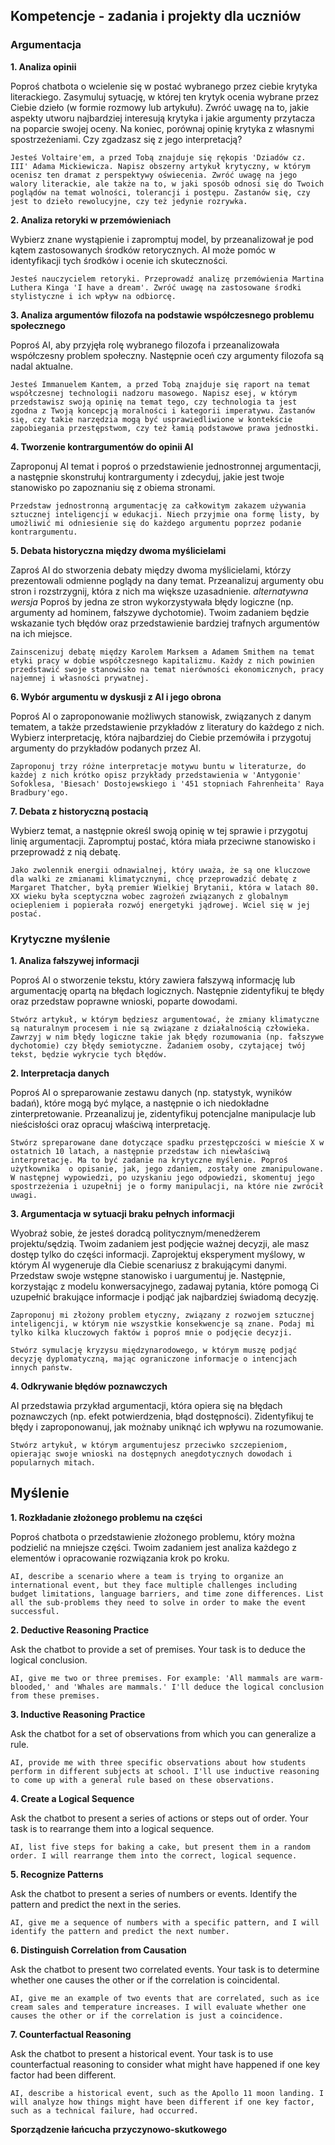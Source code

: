 ## Kompetencje - zadania i projekty dla uczniów
### Argumentacja
__1. Analiza opinii__

Poproś chatbota o wcielenie się w postać wybranego przez ciebie krytyka literackiego. Zasymuluj sytuację, w której ten krytyk ocenia wybrane przez Ciebie dzieło (w formie rozmowy lub artykułu). Zwróć uwagę na to, jakie aspekty utworu najbardziej interesują krytyka i jakie argumenty przytacza na poparcie swojej oceny. Na koniec, porównaj opinię krytyka z własnymi spostrzeżeniami. Czy zgadzasz się z jego interpretacją?
```
Jesteś Voltaire'em, a przed Tobą znajduje się rękopis 'Dziadów cz. III' Adama Mickiewicza. Napisz obszerny artykuł krytyczny, w którym ocenisz ten dramat z perspektywy oświecenia. Zwróć uwagę na jego walory literackie, ale także na to, w jaki sposób odnosi się do Twoich poglądów na temat wolności, tolerancji i postępu. Zastanów się, czy jest to dzieło rewolucyjne, czy też jedynie rozrywka.
```
__2. Analiza retoryki w przemówieniach__

Wybierz znane wystąpienie i zapromptuj model, by przeanalizował je pod kątem zastosowanych środków retorycznych. AI może pomóc w identyfikacji tych środków i ocenie ich skuteczności.
```
Jesteś nauczycielem retoryki. Przeprowadź analizę przemówienia Martina Luthera Kinga 'I have a dream'. Zwróć uwagę na zastosowane środki stylistyczne i ich wpływ na odbiorcę.
```
__3. Analiza argumentów filozofa na podstawie współczesnego problemu społecznego__

Poproś AI, aby przyjęła rolę wybranego filozofa i przeanalizowała współczesny problem społeczny. Następnie oceń czy argumenty filozofa są nadal aktualne.
```
Jesteś Immanuelem Kantem, a przed Tobą znajduje się raport na temat współczesnej technologii nadzoru masowego. Napisz esej, w którym przedstawisz swoją opinię na temat tego, czy technologia ta jest zgodna z Twoją koncepcją moralności i kategorii imperatywu. Zastanów się, czy takie narzędzia mogą być usprawiedliwione w kontekście zapobiegania przestępstwom, czy też łamią podstawowe prawa jednostki.
```
__4. Tworzenie kontrargumentów do opinii AI__

Zaproponuj AI temat i poproś o przedstawienie jednostronnej argumentacji, a następnie skonstrułuj kontrargumenty i zdecyduj, jakie jest twoje stanowisko po zapoznaniu się z obiema stronami.
```
Przedstaw jednostronną argumentację za całkowitym zakazem używania sztucznej inteligencji w edukacji. Niech przyjmie ona formę listy, by umożliwić mi odniesienie się do każdego argumentu poprzez podanie kontrargumentu.
```

__5. Debata historyczna między dwoma myślicielami__

Zaproś AI do stworzenia debaty między dwoma myślicielami, którzy prezentowali odmienne poglądy na dany temat. Przeanalizuj argumenty obu stron i rozstrzygnij, która z nich ma większe uzasadnienie.
*alternatywna wersja*
Poproś by jedna ze stron wykorzystywała błędy logiczne (np. argumenty ad hominem, fałszywe dychotomie). Twoim zadaniem będzie wskazanie tych błędów oraz przedstawienie bardziej trafnych argumentów na ich miejsce.
```
Zainscenizuj debatę między Karolem Marksem a Adamem Smithem na temat etyki pracy w dobie współczesnego kapitalizmu. Każdy z nich powinien przedstawić swoje stanowisko na temat nierówności ekonomicznych, pracy najemnej i własności prywatnej.
```
__6. Wybór argumentu w dyskusji z AI i jego obrona__

Poproś AI o zaproponowanie możliwych stanowisk, związanych z danym tematem, a także przedstawienie przykładów z literatury do każdego z nich. Wybierz interpretację, która najbardziej do Ciebie przemówiła i przygotuj argumenty do przykładów podanych przez AI.
```
Zaproponuj trzy różne interpretacje motywu buntu w literaturze, do każdej z nich krótko opisz przykłady przedstawienia w 'Antygonie' Sofoklesa, 'Biesach' Dostojewskiego i '451 stopniach Fahrenheita' Raya Bradbury'ego.
```
__7. Debata z historyczną postacią__

Wybierz temat, a następnie określ swoją opinię w tej sprawie i przygotuj linię argumentacji. Zapromptuj postać, która miała przeciwne stanowisko i przeprowadź z nią debatę.
```
Jako zwolennik energii odnawialnej, który uważa, że są one kluczowe dla walki ze zmianami klimatycznymi, chcę przeprowadzić debatę z Margaret Thatcher, byłą premier Wielkiej Brytanii, która w latach 80. XX wieku była sceptyczna wobec zagrożeń związanych z globalnym ociepleniem i popierała rozwój energetyki jądrowej. Wciel się w jej postać.
```

### Krytyczne myślenie
__1. Analiza fałszywej informacji__

Poproś AI o stworzenie tekstu, który zawiera fałszywą informację lub argumentację opartą na błędach logicznych. Następnie zidentyfikuj te błędy oraz przedstaw poprawne wnioski, poparte dowodami.
```
Stwórz artykuł, w którym będziesz argumentować, że zmiany klimatyczne są naturalnym procesem i nie są związane z działalnością człowieka. Zawrzyj w nim błędy logiczne takie jak błędy rozumowania (np. fałszywe dychotomie) czy błędy semiotyczne. Zadaniem osoby, czytającej twój tekst, będzie wykrycie tych błędów.
```
__2.  Interpretacja danych__

Poproś AI o spreparowanie zestawu danych (np. statystyk, wyników badań), które mogą być mylące, a następnie o ich niedokładne zinterpretowanie. Przeanalizuj je, zidentyfikuj potencjalne manipulacje lub nieścisłości oraz opracuj właściwą interpretację.
```
Stwórz spreparowane dane dotyczące spadku przestępczości w mieście X w ostatnich 10 latach, a następnie przedstaw ich niewłaściwą interpretację. Ma to być zadanie na krytyczne myślenie. Poproś użytkownika  o opisanie, jak, jego zdaniem, zostały one zmanipulowane. W następnej wypowiedzi, po uzyskaniu jego odpowiedzi, skomentuj jego spostrzeżenia i uzupełnij je o formy manipulacji, na które nie zwrócił uwagi.
```
__3. Argumentacja w sytuacji braku pełnych informacji__

Wyobraź sobie, że jesteś doradcą politycznym/menedżerem projektu/sędzią. Twoim zadaniem jest podjęcie ważnej decyzji, ale masz dostęp tylko do części informacji. Zaprojektuj eksperyment myślowy, w którym AI wygeneruje dla Ciebie scenariusz z brakującymi danymi. Przedstaw swoje wstępne stanowisko i uargumentuj je. Następnie, korzystając z modelu konwersacyjnego, zadawaj pytania, które pomogą Ci uzupełnić brakujące informacje i podjąć jak najbardziej świadomą decyzję.
```
Zaproponuj mi złożony problem etyczny, związany z rozwojem sztucznej inteligencji, w którym nie wszystkie konsekwencje są znane. Podaj mi tylko kilka kluczowych faktów i poproś mnie o podjęcie decyzji.
```
```
Stwórz symulację kryzysu międzynarodowego, w którym muszę podjąć decyzję dyplomatyczną, mając ograniczone informacje o intencjach innych państw.
```
__4. Odkrywanie błędów poznawczych__

AI przedstawia przykład argumentacji, która opiera się na błędach poznawczych (np. efekt potwierdzenia, błąd dostępności). Zidentyfikuj te błędy i zaproponowanuj, jak możnaby uniknąć ich wpływu na rozumowanie.
```
Stwórz artykuł, w którym argumentujesz przeciwko szczepieniom, opierając swoje wnioski na dostępnych anegdotycznych dowodach i popularnych mitach.
```
## Myślenie
__1. Rozkładanie złożonego problemu na części__

Poproś chatbota o przedstawienie złożonego problemu, który można podzielić na mniejsze części. Twoim zadaniem jest analiza każdego z elementów i opracowanie rozwiązania krok po kroku.

```
AI, describe a scenario where a team is trying to organize an international event, but they face multiple challenges including budget limitations, language barriers, and time zone differences. List all the sub-problems they need to solve in order to make the event successful.
```
__2. Deductive Reasoning Practice__

Ask the chatbot to provide a set of premises. Your task is to deduce the logical conclusion.
```
AI, give me two or three premises. For example: 'All mammals are warm-blooded,' and 'Whales are mammals.' I'll deduce the logical conclusion from these premises.
```
__3. Inductive Reasoning Practice__

Ask the chatbot for a set of observations from which you can generalize a rule.
```
AI, provide me with three specific observations about how students perform in different subjects at school. I'll use inductive reasoning to come up with a general rule based on these observations.
```
__4. Create a Logical Sequence__

Ask the chatbot to present a series of actions or steps out of order. Your task is to rearrange them into a logical sequence.
```
AI, list five steps for baking a cake, but present them in a random order. I will rearrange them into the correct, logical sequence.
```
__5. Recognize Patterns__

Ask the chatbot to present a series of numbers or events. Identify the pattern and predict the next in the series.
```
AI, give me a sequence of numbers with a specific pattern, and I will identify the pattern and predict the next number.
```
__6. Distinguish Correlation from Causation__

Ask the chatbot to present two correlated events. Your task is to determine whether one causes the other or if the correlation is coincidental.
```
AI, give me an example of two events that are correlated, such as ice cream sales and temperature increases. I will evaluate whether one causes the other or if the correlation is just a coincidence.
```
__7. Counterfactual Reasoning__

Ask the chatbot to present a historical event. Your task is to use counterfactual reasoning to consider what might have happened if one key factor had been different.
```
AI, describe a historical event, such as the Apollo 11 moon landing. I will analyze how things might have been different if one key factor, such as a technical failure, had occurred.
```
__Sporządzenie łańcucha przyczynowo-skutkowego__
